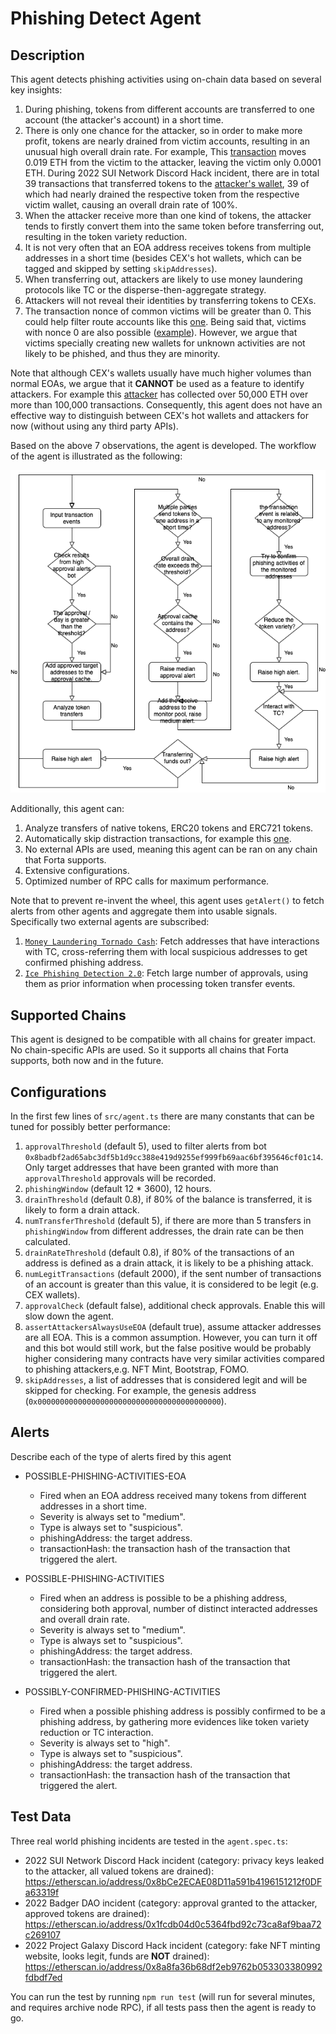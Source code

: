 # Phishing Detect Agent

## Description

This agent detects phishing activities using on-chain data based on several key insights:
1. During phishing, tokens from different accounts are transferred to one account (the attacker's account) in a short time.
2. There is only one chance for the attacker, so in order to make more profit, tokens are nearly drained from victim accounts, resulting in an unusual high overall drain rate. For example, This [transaction](https://etherscan.io/tx/0xc27078f9c169f314e9909c58207e0e42ac5b550d7c5147fae0fb90ad8f7bfbb2) moves 0.019 ETH from the victim to the attacker, leaving the victim only 0.0001 ETH. During 2022 SUI Network Discord Hack incident, there are in total 39 transactions that transferred tokens to the [attacker's wallet](https://etherscan.io/address/0x8bCe2ECAE08D11a591b4196151212f0DFa63319f), 39 of which had nearly drained the respective token from the respective victim wallet, causing an overall drain rate of 100%.
3. When the attacker receive more than one kind of tokens, the attacker tends to firstly convert them into the same token before transferring out, resulting in the token variety reduction.
4. It is not very often that an EOA address receives tokens from multiple addresses in a short time (besides CEX's hot wallets, which can be tagged and skipped by setting `skipAddresses`).
5. When transferring out, attackers are likely to use money laundering protocols like TC or the disperse-then-aggregate strategy.
6. Attackers will not reveal their identities by transferring tokens to CEXs.
7. The transaction nonce of common victims will be greater than 0. This could help filter route accounts like this [one](https://etherscan.io/address/0x9c17ece8f79103bab818131102e9fd42589ee36a). Being said that, victims with nonce 0 are also possible ([example](https://etherscan.io/tx/0x9cc5b2df405a75225200a51b719ab08013659b13867f78ae4c4f4119dd839b87)). However, we argue that victims specially creating new wallets for unknown activities are not likely to be phished, and thus they are minority.

Note that although CEX's wallets usually have much higher volumes than normal EOAs, we argue that it **CANNOT** be used as a feature to identify attackers. For example this [attacker](https://etherscan.io/address/0x0016c0d0343e8f2c3a7b6a51606b84b1545ec606) has collected over 50,000 ETH over more than 100,000 transactions. Consequently, this agent does not have an effective way to distinguish between CEX's hot wallets and attackers for now (without using any third party APIs).

Based on the above 7 observations, the agent is developed. The workflow of the agent is illustrated as the following:

![](./imgs/forta-phishing-detect.png)

Additionally, this agent can:
1. Analyze transfers of native tokens, ERC20 tokens and ERC721 tokens.
2. Automatically skip distraction transactions, for example this [one](https://etherscan.io/tx/0x21c11ac42d96c4fe922c5fc05aab0e94b772263b7e92ce7d8dfe3ff1795607fe).
3. No external APIs are used, meaning this agent can be ran on any chain that Forta supports.
4. Extensive configurations.
5. Optimized number of RPC calls for maximum performance.

Note that to prevent re-invent the wheel, this agent uses `getAlert()` to fetch alerts from other agents and aggregate them into usable signals. Specifically two external agents are subscribed:
1. [`Money Laundering Tornado Cash`](https://explorer.forta.network/bot/0x4adff9a0ed29396d51ef3b16297070347aab25575f04a4e2bd62ec43ca4508d2): Fetch addresses that have interactions with TC, cross-referring them with local suspicious addresses to get confirmed phishing address.
2. [`Ice Phishing Detection 2.0`](https://explorer.forta.network/bot/0x8badbf2ad65abc3df5b1d9cc388e419d9255ef999fb69aac6bf395646cf01c14): Fetch large number of approvals, using them as prior information when processing token transfer events.

## Supported Chains

This agent is designed to be compatible with all chains for greater impact. No chain-specific APIs are used. So it supports all chains that Forta supports, both now and in the future.

## Configurations

In the first few lines of `src/agent.ts` there are many constants that can be tuned for possibly better performance:
1. `approvalThreshold` (default 5), used to filter alerts from bot `0x8badbf2ad65abc3df5b1d9cc388e419d9255ef999fb69aac6bf395646cf01c14`. Only target addresses that have been granted with more than `approvalThreshold` approvals will be recorded.
2. `phishingWindow` (default 12 * 3600), 12 hours.
3. `drainThreshold` (default 0.8), if 80% of the balance is transferred, it is likely to form a drain attack.
4. `numTransferThreshold` (default 5), if there are more than 5 transfers in `phishingWindow` from different addresses, the drain rate can be then calculated.
5. `drainRateThreshold` (default 0.8), if 80% of the transactions of an address is defined as a drain attack, it is likely to be a phishing attack.
6. `numLegitTransactions` (default 2000), if the sent number of transactions of an account is greater than this value, it is considered to be legit (e.g. CEX wallets).
7. `approvalCheck` (default false), additional check approvals. Enable this will slow down the agent.
8. `assertAttackersAlwaysUseEOA` (default true), assume attacker addresses are all EOA. This is a common assumption. However, you can turn it off and this bot would still work, but the false positive would be probably higher considering many contracts have very similar activities compared to phishing attackers,e.g. NFT Mint, Bootstrap, FOMO.
9. `skipAddresses`, a list of addresses that is considered legit and will be skipped for checking. For example, the genesis address (`0x00000000000000000000000000000000000000000`).

## Alerts

Describe each of the type of alerts fired by this agent

- POSSIBLE-PHISHING-ACTIVITIES-EOA
  - Fired when an EOA address received many tokens from different addresses in a short time.
  - Severity is always set to "medium".
  - Type is always set to "suspicious".
  - phishingAddress: the target address.
  - transactionHash: the transaction hash of the transaction that triggered the alert.

- POSSIBLE-PHISHING-ACTIVITIES
  - Fired when an address is possible to be a phishing address, considering both approval, number of distinct interacted addresses and overall drain rate.
  - Severity is always set to "medium".
  - Type is always set to "suspicious".
  - phishingAddress: the target address.
  - transactionHash: the transaction hash of the transaction that triggered the alert.

- POSSIBLY-CONFIRMED-PHISHING-ACTIVITIES
  - Fired when a possible phishing address is possibly confirmed to be a phishing address, by gathering more evidences like token variety reduction or TC interaction.
  - Severity is always set to "high".
  - Type is always set to "suspicious".
  - phishingAddress: the target address.
  - transactionHash: the transaction hash of the transaction that triggered the alert.

## Test Data

Three real world phishing incidents are tested in the `agent.spec.ts`:

* 2022 SUI Network Discord Hack incident (category: privacy keys leaked to the attacker, all valued tokens are drained): https://etherscan.io/address/0x8bCe2ECAE08D11a591b4196151212f0DFa63319f
* 2022 Badger DAO incident (category: approval granted to the attacker, approved tokens are drained): https://etherscan.io/address/0x1fcdb04d0c5364fbd92c73ca8af9baa72c269107
* 2022 Project Galaxy Discord Hack incident (category: fake NFT minting website, looks legit, funds are **NOT** drained): https://etherscan.io/address/0x8a8fa36b68df2eb9762b053303380992fdbdf7ed

You can run the test by running `npm run test` (will run for several minutes, and requires archive node RPC), if all tests pass then the agent is ready to go.
